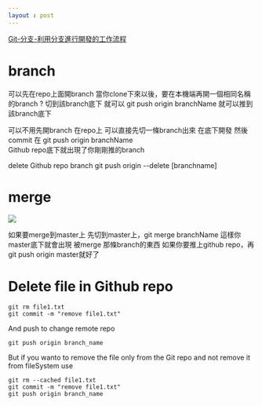```yaml
---
layout : post
---
```


[Git-分支-利用分支進行開發的工作流程](https://git-scm.com/book/zh-tw/v1/Git-%E5%88%86%E6%94%AF-%E5%88%A9%E7%94%A8%E5%88%86%E6%94%AF%E9%80%B2%E8%A1%8C%E9%96%8B%E7%99%BC%E7%9A%84%E5%B7%A5%E4%BD%9C%E6%B5%81%E7%A8%8B)


# branch
可以先在repo上面開branch
當你clone下來以後，要在本機端再開一個相同名稱的branch ?
切到該branch底下 就可以 git push origin branchName 就可以推到該branch底下




可以不用先開branch 在repo上
可以直接先切一條branch出來
在底下開發 然後commit
在 git push origin branchName  
Github repo底下就出現了你剛剛推的branch


delete Github repo branch
git push origin --delete [branchname]

# merge
![](https://i.imgur.com/ZKtqUOZ.png)

如果要merge到master上
先切到master上，git merge branchName
這樣你master底下就會出現 被merge 那條branch的東西
如果你要推上github repo，再 git push origin master就好了


# Delete file in Github repo 
```
git rm file1.txt
git commit -m "remove file1.txt"

```
And push to change remote repo
```
git push origin branch_name
```

But if you wanto to remove the file only from the Git repo and not remove it from fileSystem use 
```
git rm --cached file1.txt
git commit -m "remove file1.txt"
git push origin branch_name
```
